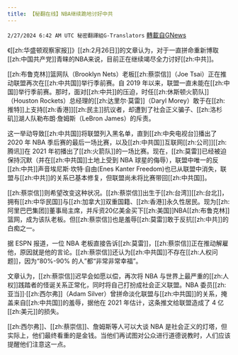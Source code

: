 ```yaml
---
title: 【秘翻在线】NBA继续跪地讨好中共
---
```

`2/27/2024 6:42 AM UTC 秘密翻譯組G-Translators` [轉載自GNews](https://gnews.org/articles/2344550)

《[[zh:华盛顿观察家报]]》[[zh:2月26日]]的文章认为，对于一直拼命重新博取[[zh:中国共产党]]青睐的NBA来说，目前正在继续竭尽全力讨好[[zh:中共]]。

[[zh:布鲁克林]]篮网队（Brooklyn Nets）老板[[zh:蔡崇信]]（Joe Tsai）正在推动联盟再次在[[zh:中共国]]举行季前赛。自 2019 年以来，联盟一直未能在[[zh:中国]]举行季前赛。那时，面对[[zh:中共]]的压迫，时任[[zh:休斯顿火箭队]]（Houston Rockets）总经理的[[zh:达里尔·莫雷]]（Daryl Morey）敢于在[[zh:推特]]上支持[[zh:香港]][[zh:民主]]抗议者，却遭到了社会正义骗子、[[zh:洛杉矶]]湖人队勒布朗·詹姆斯（LeBron James）的斥责。

这一举动导致[[zh:中共国]]将联盟列入黑名单，直到[[zh:中央电视台]]播出了 2020 年 NBA 季后赛的最后一场比赛，以及[[zh:中共国]]互联网[[zh:公司]][[zh:腾讯]]在 2021 年初播出了[[zh:火箭队]]的一场比赛。现在，[[zh:莫雷]]已经被迫保持沉默（并在[[zh:中共国]]土地上受到 NBA 球星的侮辱），联盟中唯一的反[[zh:中共]]声音埃尼斯·坎特·自由(Enes Kanter Freedom)也已从联盟中消失，联盟与[[zh:中共]]的关系已基本修复，但联盟尚未将比赛带回[[zh:中共国]]。

[[zh:蔡崇信]]则希望改变这种状况。[[zh:蔡崇信]]出生于[[zh:台湾]][[zh:台北]]，拥有[[zh:中华民国]]与[[zh:加拿大]]双重国籍、[[zh:香港]]永久性居民。现为[[zh:阿里巴巴集团]]董事局主席，并斥资20亿美金买下[[zh:美国]]NBA[[zh:布鲁克林]]篮网，成为该队老板。但[[zh:蔡崇信]]也是羞辱[[zh:莫雷]]敢于反抗[[zh:中共]]的白痴之一。

据 ESPN 报道，一位 NBA 老板直接告诉[[zh:莫雷]]，[[zh:蔡崇信]]正在推动解雇他，原因就是他的言论。[[zh:蔡崇信]]还认为[[zh:中共国]]不存在[[zh:人权问题]]，因为“80%-90% 的人”都“非常非常幸福”。

文章认为，[[zh:蔡崇信]]迟早会如愿以偿，再次将 NBA 与世界上最严重的[[zh:人权]]践踏者的怪诞关系正常化，同时将自己打扮成社会正义联盟。NBA 委员[[zh:亚当]]·[[zh:西尔弗]]（Adam Silver）曾拼命淡化联盟与[[zh:中共国]]的关系，掩盖来自[[zh:中共国]]的羞辱，据他在 2021 年估计，这条推文给联盟造成了 4 亿[[zh:美元]]的损失。

[[zh:西尔弗]]、[[zh:蔡崇信]]、詹姆斯等人可以大谈 NBA 是社会正义的灯塔，但实际上，他们最终看重的是金钱。当他们再试图对公众进行道德说教时，人们应该提醒他们注意这一点。
